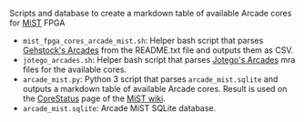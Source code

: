 Scripts and database to create a markdown table of available Arcade cores for [MiST](https://github.com/mist-devel/mist-board/wiki) FPGA

* `mist_fpga_cores_arcade_mist.sh`: Helper bash script that parses [Gehstock's Arcades](https://github.com/Gehstock/Mist_FPGA_Cores/tree/master/Arcade_MiST) from the README.txt file and outputs them as CSV.
* `jotego_arcades.sh`: Helper bash script that parses [Jotego's Arcades](https://github.com/jotego/jtbin) mra files for the available cores.
* `arcade_mist.py`: Python 3 script that parses `arcade_mist.sqlite` and outputs a markdown table of available Arcade cores. Result is used on the [CoreStatus](https://github.com/mist-devel/mist-board/wiki/CoreStatus#arcade) page of the [MiST wiki](https://github.com/mist-devel/mist-board/wiki).
* `arcade_mist.sqlite`: Arcade MiST SQLite database.
